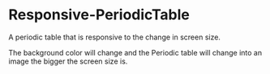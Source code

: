 # Responsive-PeriodicTable

A periodic table that is responsive to the change in screen size.

The background color will change and the Periodic table will change into an image the bigger the screen size is.
